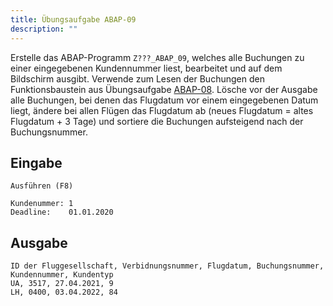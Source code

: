 ```yaml
---
title: Übungsaufgabe ABAP-09
description: ""
---
```


Erstelle das ABAP-Programm `Z???_ABAP_09`, welches alle Buchungen zu einer eingegebenen Kundennummer liest, bearbeitet und auf dem Bildschirm ausgibt. Verwende zum Lesen der Buchungen den Funktionsbaustein aus Übungsaufgabe [ABAP-08](abap08.md). Lösche vor der 
Ausgabe alle Buchungen, bei denen das Flugdatum vor einem eingegebenen Datum liegt, ändere bei allen Flügen das Flugdatum ab (neues Flugdatum = altes Flugdatum + 3 Tage) und sortiere die Buchungen aufsteigend nach der Buchungsnummer.

## Eingabe
```
Ausführen (F8)

Kundenummer: 1
Deadline:    01.01.2020
```

## Ausgabe
```
ID der Fluggesellschaft, Verbidnungsnummer, Flugdatum, Buchungsnummer, Kundennummer, Kundentyp
UA, 3517, 27.04.2021, 9
LH, 0400, 03.04.2022, 84
```